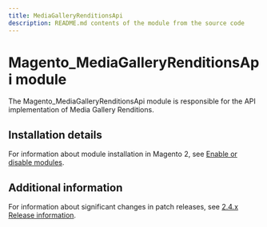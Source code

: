 ```yaml
---
title: MediaGalleryRenditionsApi
description: README.md contents of the module from the source code
---
```


# Magento_MediaGalleryRenditionsApi module

The Magento_MediaGalleryRenditionsApi module is responsible for the API implementation of Media Gallery Renditions.

## Installation details

For information about module installation in Magento 2, see [Enable or disable modules](https://devdocs.magento.com/guides/v2.4/install-gde/install/cli/install-cli-subcommands-enable.html).

## Additional information

For information about significant changes in patch releases, see [2.4.x Release information](https://devdocs.magento.com/guides/v2.4/release-notes/bk-release-notes.html).

